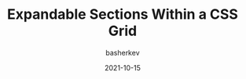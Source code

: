 ---
author: basherkev
date: 2021-10-15
permalink: false
publisher: css
tags:
  - css
  - layout
target_url: https://css-tricks.com/expandable-sections-within-a-css-grid/
title: Expandable Sections Within a CSS Grid
---